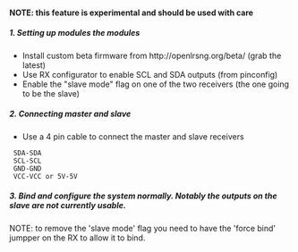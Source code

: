 #### NOTE: this feature is experimental and should be used with care

##### 1. Setting up modules the modules
<ul>
 <li> Install custom beta firmware from http://openlrsng.org/beta/ (grab the latest)</li>
 <li> Use RX configurator to enable SCL and SDA outputs (from pinconfig)</li>
 <li> Enable the "slave mode" flag on one of the two receivers (the one going to be the slave)</li>
</ul>

##### 2. Connecting master and slave
<ul>
 <li> Use a 4 pin cable to connect the master and slave receivers</li>
</ul>
 

```
 SDA-SDA
 SCL-SCL
 GND-GND
 VCC-VCC or 5V-5V
```
##### 3. Bind and configure the system normally. Notably the outputs on the slave are not currently usable.

NOTE: to remove the 'slave mode' flag you need to have the 'force bind' jumpper on the RX to allow it to bind. 
